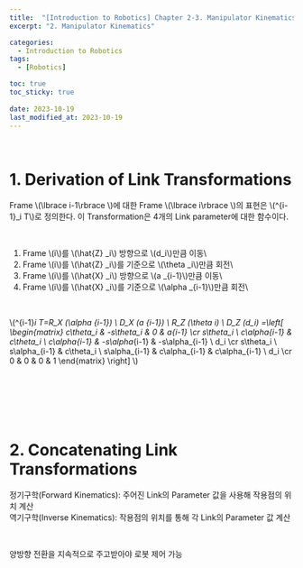 ```yaml
---
title:  "[Introduction to Robotics] Chapter 2-3. Manipulator Kinematics"
excerpt: "2. Manipulator Kinematics"

categories:
  - Introduction to Robotics
tags:
  - [Robotics]

toc: true
toc_sticky: true
 
date: 2023-10-19
last_modified_at: 2023-10-19
---
```


&nbsp;

# 1. Derivation of Link Transformations
Frame \\(\lbrace i-1\rbrace \\)에 대한 Frame \\(\lbrace i\rbrace \\)의 표현은 \\(^{i-1}_i T\\)로 정의한다.
이 Transformation은 4개의 Link parameter에 대한 함수이다.

&nbsp;

1) Frame \\(i\\)를 \\(\hat{Z} _i\\) 방향으로 \\(d_i\\)만큼 이동\
2) Frame \\(i\\)를 \\(\hat{Z} _i\\)를 기준으로 \\(\theta _i\\)만큼 회전\
3) Frame \\(i\\)를 \\(\hat{X} _i\\) 방향으로 \\(a _{i-1}\\)만큼 이동\
4) Frame \\(i\\)를 \\(\hat{X} _i\\)를 기준으로 \\(\alpha _{i-1}\\)만큼 회전\

&nbsp;

\\(^{i-1}_i T=R_X (\alpha _{i-1}) \ D_X (a _{i-1}) \ R_Z (\theta _i) \ D_Z (d_i) =\left[ \begin{matrix} c\theta_i & -s\theta_i & 0 & a_{i-1} \cr s\theta_i \ c\alpha_{i-1} & c\theta_i \ c\alpha_{i-1} & -s\alpha_{i-1} & -s\alpha_{i-1} \ d_i \cr s\theta_i \ s\alpha_{i-1} & c\theta_i \ s\alpha_{i-1} & c\alpha_{i-1} & c\alpha_{i-1} \ d_i \cr 0 & 0 & 0 & 1 \end{matrix} \right] \\)

&nbsp;

&nbsp;

&nbsp;

# 2. Concatenating Link Transformations
정기구학(Forward Kinematics): 주어진 Link의 Parameter 값을 사용해 작용점의 위치 계산\
역기구학(Inverse Kinematics): 작용점의 위치를 통해 각 Link의 Parameter 값 계산

&nbsp;

양방향 전환을 지속적으로 주고받아야 로봇 제어 가능
